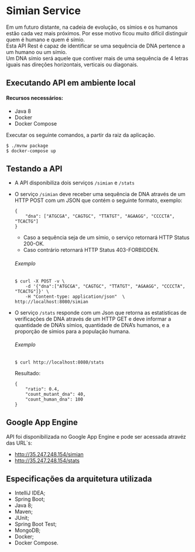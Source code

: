 # Simian Service

Em um futuro distante, na cadeia de evolução, os símios e os humanos estão cada vez mais próximos.
Por esse motivo ficou muito difícil distinguir quem é humano e quem é símio. \
Esta API Rest é capaz de identificar se uma sequência de DNA pertence a um humano ou um símio. \
Um DNA símio será aquele que contiver mais de uma sequência de 4 letras iguais nas direções horizontais, verticais ou diagonais.

## Executando API em ambiente local
#### Recursos necessários:

  - Java 8
  - Docker
  - Docker Compose
  
  Executar os seguinte comandos, a partir da raiz da aplicação.
  ```
  $ ./mvnw package
  $ docker-compose up   
  ```

## Testando a API

- A API disponibiliza dois serviços `` /simian `` e `` /stats ``
- O serviço `` /simian `` deve receber uma sequência de DNA através de um HTTP POST com um JSON que contém o seguinte formato, exemplo:

	```
	{
		"dna": ["ATGCGA", "CAGTGC", "TTATGT", "AGAAGG", "CCCCTA", "TCACTG"]
	}
	```
	- Caso a sequência seja de um símio, o serviço retornará HTTP Status 200-OK.
	- Caso contrário retornará HTTP Status 403-FORBIDDEN.
 
	###### Exemplo
	``` 
	$ curl -X POST -v \
		-d '{"dna":["ATGCGA", "CAGTGC", "TTATGT", "AGAAGG", "CCCCTA", "TCACTG"]}' \
		-H "Content-type: application/json"  \
	http://localhost:8080/simian
	```
- O serviço `` /stats `` responde com um Json que retorna as estatísticas de verificações de DNA através de um HTTP GET e deve informar a quantidade de DNA’s símios, quantidade de DNA’s humanos, e a proporção de símios para a população humana.

	###### Exemplo
	``` 
	$ curl http://localhost:8080/stats 
	```
	Resultado:
	``` 
	{
		"ratio": 0.4,
		"count_mutant_dna": 40, 
		"count_human_dna": 100
	}
    ```
## Google App Engine
API foi disponibilizada no Google App Engine e pode ser acessada atravéz das URL`s:

- http://35.247.248.154/simian
- http://35.247.248.154/stats

## Especificações da arquitetura utilizada
- IntelliJ IDEA;
- Spring Boot;
- Java 8;
- Maven;
- JUnit;
- Spring Boot Test;
- MongoDB;
- Docker;
- Docker Compose.
